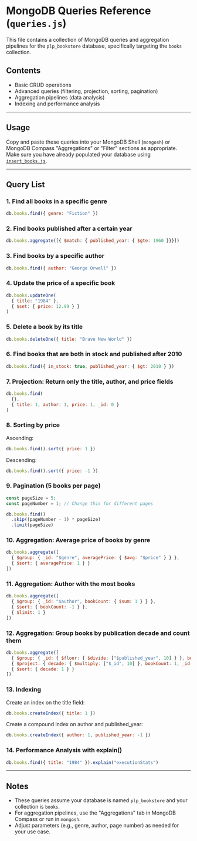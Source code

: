 # MongoDB Queries Reference (`queries.js`)

This file contains a collection of MongoDB queries and aggregation pipelines for the `plp_bookstore` database, specifically targeting the `books` collection.

## Contents

- Basic CRUD operations
- Advanced queries (filtering, projection, sorting, pagination)
- Aggregation pipelines (data analysis)
- Indexing and performance analysis

---

## Usage

Copy and paste these queries into your MongoDB Shell (`mongosh`) or MongoDB Compass "Aggregations" or "Filter" sections as appropriate.  
Make sure you have already populated your database using [`insert_books.js`](insert_books.js).

---

## Query List

### 1. Find all books in a specific genre
```js
db.books.find({ genre: "Fiction" })
```

### 2. Find books published after a certain year
```js
db.books.aggregate([{ $match: { published_year: { $gte: 1960 }}}])
```

### 3. Find books by a specific author
```js
db.books.find({ author: "George Orwell" })
```

### 4. Update the price of a specific book
```js
db.books.updateOne(
  { title: "1984" },
  { $set: { price: 12.99 } }
)
```

### 5. Delete a book by its title
```js
db.books.deleteOne({ title: "Brave New World" })
```

### 6. Find books that are both in stock and published after 2010
```js
db.books.find({ in_stock: true, published_year: { $gt: 2010 } })
```

### 7. Projection: Return only the title, author, and price fields
```js
db.books.find(
  {},
  { title: 1, author: 1, price: 1, _id: 0 }
)
```

### 8. Sorting by price  
Ascending:
```js
db.books.find().sort({ price: 1 })
```
Descending:
```js
db.books.find().sort({ price: -1 })
```

### 9. Pagination (5 books per page)
```js
const pageSize = 5;
const pageNumber = 1; // Change this for different pages

db.books.find()
  .skip((pageNumber - 1) * pageSize)
  .limit(pageSize)
```

### 10. Aggregation: Average price of books by genre
```js
db.books.aggregate([
  { $group: { _id: "$genre", averagePrice: { $avg: "$price" } } },
  { $sort: { averagePrice: 1 } }
])
```

### 11. Aggregation: Author with the most books
```js
db.books.aggregate([
  { $group: { _id: "$author", bookCount: { $sum: 1 } } },
  { $sort: { bookCount: -1 } },
  { $limit: 1 }
])
```

### 12. Aggregation: Group books by publication decade and count them
```js
db.books.aggregate([
  { $group: { _id: { $floor: { $divide: ["$published_year", 10] } }, bookCount: { $sum: 1 } } },
  { $project: { decade: { $multiply: ["$_id", 10] }, bookCount: 1, _id: 0 } },
  { $sort: { decade: 1 } }
])
```

### 13. Indexing  
Create an index on the title field:
```js
db.books.createIndex({ title: 1 })
```
Create a compound index on author and published_year:
```js
db.books.createIndex({ author: 1, published_year: -1 })
```

### 14. Performance Analysis with explain()
```js
db.books.find({ title: "1984" }).explain("executionStats")
```

---

## Notes

- These queries assume your database is named `plp_bookstore` and your collection is `books`.
- For aggregation pipelines, use the "Aggregations" tab in MongoDB Compass or run in `mongosh`.
- Adjust parameters (e.g., genre, author, page number) as needed for your use case.